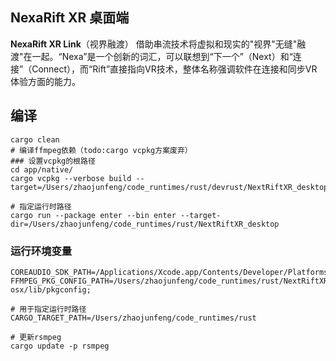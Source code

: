 
## NexaRift XR 桌面端
**NexaRift XR Link**（视界融渡） 借助串流技术将虚拟和现实的"视界"无缝"融渡"在一起。“Nexa”是一个创新的词汇，可以联想到“下一个”（Next）和“连接”（Connect），而“Rift”直接指向VR技术，整体名称强调软件在连接和同步VR体验方面的能力。

## 编译
```shell
cargo clean
# 编译ffmpeg依赖（todo:cargo vcpkg方案废弃）
### 设置vcpkg的根路径
cd app/native/
cargo vcpkg --verbose build --target=/Users/zhaojunfeng/code_runtimes/rust/devrust/NextRiftXR_desktop

# 指定运行时路径
cargo run --package enter --bin enter --target-dir=/Users/zhaojunfeng/code_runtimes/rust/NextRiftXR_desktop
```
### 运行环境变量
```shell
COREAUDIO_SDK_PATH=/Applications/Xcode.app/Contents/Developer/Platforms/MacOSX.platform/Developer/SDKs/MacOSX.sdk/;
FFMPEG_PKG_CONFIG_PATH=/Users/zhaojunfeng/code_runtimes/rust/NextRiftXR_desktop/vcpkg/installed/arm64-osx/lib/pkgconfig;

# 用于指定运行时路径
CARGO_TARGET_PATH=/Users/zhaojunfeng/code_runtimes/rust

# 更新rsmpeg
cargo update -p rsmpeg
```